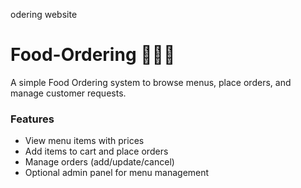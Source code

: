
odering website
# Food-Ordering 🍔🍕🍜

A simple Food Ordering system to browse menus, place orders, and manage customer requests.  

### Features
- View menu items with prices
- Add items to cart and place orders
- Manage orders (add/update/cancel)
- Optional admin panel for menu management

